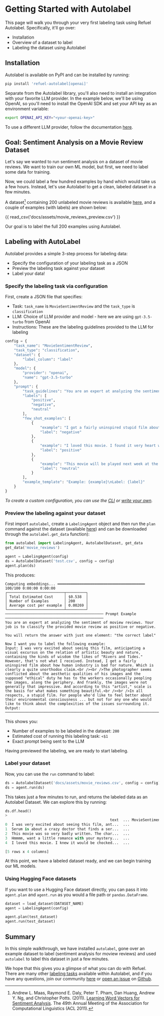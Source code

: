 # Getting Started with Autolabel

This page will walk you through your very first labeling task using Refuel Autolabel. Specifically, it'll go over:

- Installation
- Overview of a dataset to label
- Labeling the dataset using Autolabel

## Installation

Autolabel is available on PyPI and can be installed by running:

```bash
pip install 'refuel-autolabel[openai]'
```

Separate from the Autolabel library, you'll also need to install an integration with your favorite LLM provider. In the example below, we'll be using OpenAI, so you'll need to install the OpenAI SDK and set your API key as an environment variable:

```bash
export OPENAI_API_KEY="<your-openai-key>"
```

To use a different LLM provider, follow the documentation [here](/guide/llms/llms).

## Goal: Sentiment Analysis on a Movie Review Dataset

Let's say we wanted to run sentiment analysis on a dataset of movie reviews. We want to train our own ML model, but first, we need to label some data for training.

Now, we could label a few hundred examples by hand which would take us a few hours. Instead, let's use Autolabel to get a clean, labeled dataset in a few minutes.

A dataset[^1] containing 200 unlabeled movie reviews is available [here](https://github.com/refuel-ai/autolabel/blob/main/docs/assets/movie_reviews.csv), and a couple of examples (with labels) are shown below:

{{ read_csv('docs/assets/movie_reviews_preview.csv') }}

Our goal is to label the full 200 examples using Autolabel.

[^1]: Andrew L. Maas, Raymond E. Daly, Peter T. Pham, Dan Huang, Andrew Y. Ng, and Christopher Potts. (2011). [Learning Word Vectors for Sentiment Analysis](https://ai.stanford.edu/~amaas/papers/wvSent_acl2011.pdf). The 49th Annual Meeting of the Association for Computational Linguistics (ACL 2011).

## Labeling with AutoLabel

Autolabel provides a simple 3-step process for labeling data:

- Specify the configuration of your labeling task as a JSON
- Preview the labeling task against your dataset
- Label your data!

### Specify the labeling task via configuration

First, create a JSON file that specifies:

- Task: `task_name` is `MovieSentimentReview` and the `task_type` is `classification`
- LLM: Choice of LLM provider and model - here we are using `gpt-3.5-turbo` from OpenAI
- Instructions: These are the labeling guidelines provided to the LLM for labeling

```python
config = {
    "task_name": "MovieSentimentReview",
    "task_type": "classification",
    "dataset": {
        "label_column": "label"
    },
    "model": {
        "provider": "openai",
        "name": "gpt-3.5-turbo"
    },
    "prompt": {
        "task_guidelines": "You are an expert at analyzing the sentiment of movie reviews. Your job is to classify the provided movie review into one of the following labels: {labels}",
        "labels": [
            "positive",
            "negative",
            "neutral"
        ],
        "few_shot_examples": [
            {
                "example": "I got a fairly uninspired stupid film about how human industry is bad for nature.",
                "label": "negative"
            },
            {
                "example": "I loved this movie. I found it very heart warming to see Adam West, Burt Ward, Frank Gorshin, and Julie Newmar together again.",
                "label": "positive"
            },
            {
                "example": "This movie will be played next week at the Chinese theater.",
                "label": "neutral"
            }
        ],
        "example_template": "Example: {example}\nLabel: {label}"
    }
}
```

*To create a custom configuration, you can use the [CLI](https://docs.refuel.ai/autolabel/guide/resources/CLI/) or [write your own](https://docs.refuel.ai/autolabel/guide/resources/configs/).*

### Preview the labeling against your dataset

First import `autolabel`, create a `LabelingAgent` object and then run the `plan` command against the dataset (available [here](https://github.com/refuel-ai/autolabel/blob/main/docs/assets/movie_reviews.csv)) and can be downloaded through the `autolabel.get_data` function):

```python
from autolabel import LabelingAgent, AutolabelDataset, get_data
get_data('movie_reviews')

agent = LabelingAgent(config)
ds = AutolabelDataset('test.csv', config = config)
agent.plan(ds)
```

This produces:

```
Computing embeddings... ━━━━━━━━━━━━━━━━━━━━━━━━━━━━━━━━━━━━━━━━ 100/100 0:00:00 0:00:00
┌──────────────────────────┬─────────┐
│ Total Estimated Cost     │ $0.538  │
│ Number of Examples       │ 200     │
│ Average cost per example │ 0.00269 │
└──────────────────────────┴─────────┘
───────────────────────────────────────────── Prompt Example ─────────────────────────────────────────────
You are an expert at analyzing the sentiment of moview reviews. Your job is to classify the provided movie review as positive or negative.

You will return the answer with just one element: "the correct label"

Now I want you to label the following example:
Input: I was very excited about seeing this film, anticipating a visual excursus on the relation of artistic beauty and nature, containing the kinds of wisdom the likes of "Rivers and Tides." However, that's not what I received. Instead, I get a fairly uninspired film about how human industry is bad for nature. Which is clearly a quite unorthodox claim.<br /><br />The photographer seems conflicted about the aesthetic qualities of his images and the supposed "ethical" duty he has to the workers occasionally peopling the images, along the periphery. And frankly, the images were not generally that impressive. And according to this "artist," scale is the basis for what makes something beautiful.<br /><br />In all respects, a stupid film. For people who'd like to feel better about their environmental consciousness ... but not for any one who would like to think about the complexities of the issues surrounding it.
Output:
──────────────────────────────────────────────────────────────────────────────────────────────────────────
```

This shows you:

- Number of examples to be labeled in the dataset: `200`
- Estimated cost of running this labeling task: `<$1`
- Exact prompt being sent to the LLM

Having previewed the labeling, we are ready to start labeling.

### Label your dataset

Now, you can use the `run` command to label:

```python
ds = AutolabelDataset('docs/assets/movie_reviews.csv', config = config)
ds = agent.run(ds)
```

This takes just a few minutes to run, and returns the labeled data as an Autolabel Dataset. We can explore this by running:

```python
ds.df.head()
>
                                                text  ... MovieSentimentReview_llm_label
0  I was very excited about seeing this film, ant...  ...                       negative
1  Serum is about a crazy doctor that finds a ser...  ...                       negative
2  This movie was so very badly written. The char...  ...                       negative
3  Hmmmm, want a little romance with your mystery...  ...                       negative
4  I loved this movie. I knew it would be chocked...  ...                       positive

[5 rows x 4 columns]
```

At this point, we have a labeled dataset ready, and we can begin training our ML models.

### Using Hugging Face datasets

If you want to use a Hugging Face dataset directly, you can pass it into `agent.plan` and `agent.run` as you would a file path or `pandas.DataFrame`.

```python
dataset = load_dataset(DATASET_NAME)
agent = LabelingAgent(config)

agent.plan(test_dataset)
agent.run(test_dataset)
```

## Summary

In this simple walkthrough, we have installed `autolabel`, gone over an example dataset to label (sentiment analysis for moview reviews) and used `autolabel` to label this dataset in just a few minutes.

We hope that this gives you a glimpse of what you can do with Refuel. There are many other [labeling tasks](/guide/tasks/tasks) available within Autolabel, and if you have any questions, join our community <a href="https://discord.gg/uEdr8nrMGm" target="_blank">here</a> or [open an issue](https://github.com/refuel-ai/autolabel/issues/new/choose) on [Github](https://github.com/refuel-ai/autolabel).
